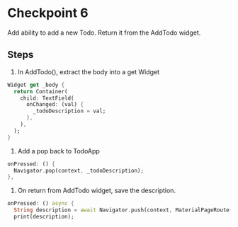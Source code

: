 # Checkpoint 6

Add ability to add a new Todo. Return it from the AddTodo widget.

## Steps
1. In AddTodo(), extract the body into a get Widget
```dart
Widget get _body {
  return Container(
    child: TextField(
      onChanged: (val) {
        _todoDescription = val;
      },
    ),
  );
}
```
1. Add a pop back to TodoApp
```dart
onPressed: () {
  Navigator.pop(context, _todoDescription);
},
```
1. On return from AddTodo widget, save the description.
```dart
onPressed: () async {
  String description = await Navigator.push(context, MaterialPageRoute(builder: (ctx) => AddTodo()));
  print(description);
```